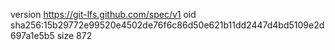 version https://git-lfs.github.com/spec/v1
oid sha256:15b29772e99520e4502de76f6c86d50e621b11dd2447d4bd5109e2d697a1e5b5
size 872
